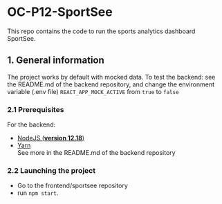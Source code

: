 # OC-P12-SportSee

This repo contains the code to run the sports analytics dashboard SportSee.

## 1. General information

The project works by default with mocked data.
To test the backend: see the README.md of the backend repository,
and change the environment variable (.env file) `REACT_APP_MOCK_ACTIVE` from `true` to `false`

### 2.1 Prerequisites

For the backend:
- [NodeJS (**version 12.18**)](https://nodejs.org/en/)
- [Yarn](https://yarnpkg.com/)  
See more in the README.md of the backend repository  
  
### 2.2 Launching the project

- Go to the frontend/sportsee repository
- run `npm start`.


